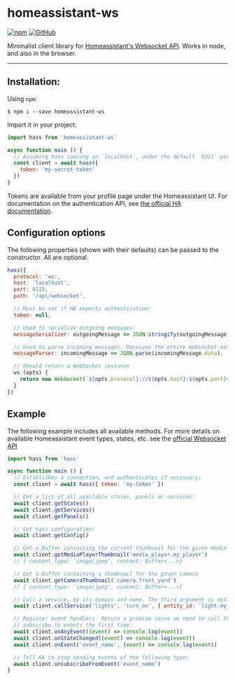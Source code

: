 # homeassistant-ws

[![npm](https://img.shields.io/npm/v/homeassistant-ws?color=%23ff11dd&style=flat-square)](https://www.npmjs.com/package/homeassistant-ws)
[![GitHub](https://img.shields.io/github/license/filp/homeassistant-ws?style=flat-square)](https://github.com/filp/homeassistant-ws/blob/master/LICENSE.md)

Minimalist client library for [Homeassistant's Websocket API](https://developers.home-assistant.io/docs/external_api_websocket). Works in node, and also in the browser.

---

## Installation:

Using `npm`:

```shell
$ npm i --save homeassistant-ws
```

Import it in your project:

```js
import hass from 'homeassistant-ws'

async function main () {
  // Assuming hass running in `localhost`, under the default `8321` port:
  const client = await hass({
    token: 'my-secret-token'
  })
}
```

Tokens are available from your profile page under the Homeassistant UI. For documentation on the authentication API, see [the official HA documentation](https://developers.home-assistant.io/docs/auth_api/).


## Configuration options

The following properties (shown with their defaults) can be passed to the constructor. All are optional.

```js
hass({
  protocol: 'ws',
  host: 'localhost',
  port: 8123,
  path: '/api/websocket',

  // Must be set if HA expects authentication:
  token: null,

  // Used to serialize outgoing messages: 
  messageSerializer: outgoingMessage => JSON.stringify(outgoingMessage),

  // Used to parse incoming messages. Receives the entire Websocket message object:
  messageParser: incomingMessage => JSON.parse(incomingMessage.data),

  // Should return a WebSocket instance
  ws (opts) {
    return new WebSocket(`${opts.protocol}://${opts.host}:${opts.port}${opts.path}`)
  }
})
```

## Example

The following example includes all available methods. For more details on available Homeassistant event types, states, etc. see the [official Websocket API](https://developers.home-assistant.io/docs/external_api_websocket)

```js
import hass from 'hass'

async function main () {
  // Establishes a connection, and authenticates if necessary:
  const client = await hass({ token: 'my-token' })

  // Get a list of all available states, panels or services:
  await client.getStates()
  await client.getServices()
  await client.getPanels()

  // Get hass configuration:
  await client.getConfig()

  // Get a Buffer containing the current thumbnail for the given media player
  await client.getMediaPlayerThumbnail('media_player.my_player')
  // { content_type: 'image/jpeg', content: Buffer<...>}

  // Get a Buffer containing a thumbnail for the given camera
  await client.getCameraThumbnail('camera.front_yard')
  // { content_type: 'image/jpeg', content: Buffer<...>}

  // Call a service, by its domain and name. The third argument is optional.
  await client.callService('lights', 'turn_on', { entity_id: 'light.my_light' })

  // Register event handlers. Return a promise since we need to call the HA API to
  // subscribe to events the first time.
  await client.onAnyEvent((event) => console.log(event))
  await client.onStateChanged((event) => console.log(event))
  await client.onEvent('event_name', (event) => console.log(event))

  // Tell HA to stop sending events of the following type:
  await client.unsubscribeFromEvent('event_name')
}
```
